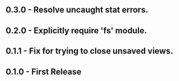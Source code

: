 ## 0.3.0 - Resolve uncaught stat errors.

## 0.2.0 - Explicitly require 'fs' module.

## 0.1.1 - Fix for trying to close unsaved views.

## 0.1.0 - First Release
